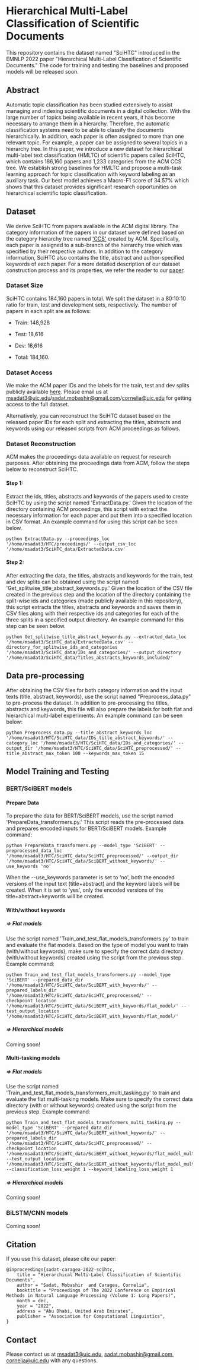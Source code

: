 # Hierarchical Multi-Label Classification of Scientific Documents
This repository contains the dataset named "SciHTC" introduced in the EMNLP 2022 paper "Hierarchical Multi-Label Classification of Scientific Documents." The code for training and testing the baselines and proposed models will be released soon.

## Abstract
Automatic topic classification has been studied extensively to assist managing and indexing scientific documents in a digital collection. With the large number of topics being available in recent years, it has become necessary to arrange them in a hierarchy. Therefore, the automatic classification systems need to be able to classify the documents hierarchically. In addition, each paper is often assigned to more than one relevant topic. For example, a paper can be assigned to several topics in a hierarchy tree. In this paper, we introduce a new dataset for hierarchical multi-label text classification (HMLTC) of scientific papers called SciHTC, which contains 186,160 papers and 1,233 categories from the ACM CCS tree. We establish strong baselines for HMLTC and propose a multi-task learning approach for topic classification with keyword labeling as an auxiliary task. Our best model achieves a Macro-F1 score of 34.57% which shows that this dataset provides significant research opportunities on hierarchical scientific topic classification.

## Dataset
We derive SciHTC from papers available in the ACM digital library. The category information of the papers in our dataset were defined based on the category hierarchy tree named ['CCS'](https://dl.acm.org/ccs) created by ACM. Specifically, each paper is assigned to a sub-branch of the hierarchy tree which was specified by their respective authors. In addition to the category information, SciHTC also contains the title, abstract and author-specified keywords of each paper. For a more detailed description of our dataset construction process and its properties, we refer the reader to our [paper](https://arxiv.org/pdf/2211.02810.pdf). 

### Dataset Size
SciHTC contains 184,160 papers in total. We split the dataset in a 80:10:10 ratio for train, test and development sets, respectively. The number of papers in each split are as follows:
  * Train: 148,928 

  * Test: 18,616

  * Dev: 18,616 

  * Total: 184,160.


### Dataset Access
We make the ACM paper IDs and the labels for the train, test and dev splits publicly available [here](https://drive.google.com/drive/folders/1uRh5A-GpFRxA_QLzgN_D-y8G5j6JpZPJ?usp=sharing). Please email us at msadat3@uic.edu/sadat.mobashir@gmail.com/cornelia@uic.edu for getting access to the full dataset.

Alternatively, you can reconstruct the SciHTC dataset based on the released paper IDs for each split and extracting the titles, abstracts and keywords using our released scripts from ACM proceedings as follows.

### Dataset Reconstruction

ACM makes the proceedings data available on request for research purposes. After obtaining the proceedings data from ACM, follow the steps below to reconstruct SciHTC.

#### Step 1:
Extract the ids, titles, abstracts and keywords of the papers used to create SciHTC by using the script named 'ExtractData.py.' Given the location of the directory containing ACM proceedings, this script with extract the necessary information for each paper and put them into a specified location in CSV format. An example command for using this script can be seen below.

```
python ExtractData.py --proceedings_loc '/home/msadat3/HTC/proceedings/' --output_csv_loc '/home/msadat3/SciHTC_data/ExtractedData.csv' 
```
#### Step 2:
After extracting the data, the titles, abstracts and keywords for the train, test and dev splits can be obtained using the script named 'Get_splitwise_title_abstract_keywords.py.' Given the location of the CSV file created in the previous step and the location of the directory containing the split-wise ids and categories (made publicly available in this repository), this script extracts the titles, abstracts and keywords and saves them in CSV files along with their respective ids and categories for each of the three splits in a specified output directory. An example command for this step can be seen below.

```
python Get_splitwise_title_abstract_keywords.py --extracted_data_loc '/home/msadat3/SciHTC_data/ExtractedData.csv' --directory_for_splitwise_ids_and_categories '/home/msadat3/SciHTC_data/IDs_and_categories/' --output_directory '/home/msadat3/SciHTC_data/Titles_abstracts_keywords_included/'
```

## Data pre-processing
After obtaining the CSV files for both category information and the input texts (title, abstract, keywords), use the script named "Preprocess_data.py" to pre-process the dataset. In addition to pre-processing the titles, abstracts and keywords, this file will also prepare the labels for both flat and hierarchical multi-label experiments. An example command can be seen below:

```
python Preprocess_data.py --title_abstract_keywords_loc '/home/msadat3/HTC/SciHTC_data/IDs_title_abstract_keywords/' --category_loc '/home/msadat3/HTC/SciHTC_data/IDs_and_categories/' --output_dir '/home/msadat3/HTC/SciHTC_data/SciHTC_preprocessed/' --title_abstract_max_token 100 --keywords_max_token 15 
```

## Model Training and Testing

### BERT/SciBERT models

#### Prepare Data
To prepare the data for BERT/SciBERT models, use the script named 'PrepareData_transformers.py.' This script reads the pre-processed data and prepares encoded inputs for BERT/SciBERT models. Example command:

```
python PrepareData_transformers.py --model_type 'SciBERT' --preprocessed_data_loc '/home/msadat3/HTC/SciHTC_data/SciHTC_preprocessed/' --output_dir '/home/msadat3/HTC/SciHTC_data/SciBERT_without_keywords/' --use_keywords 'no'
```
When the --use_keywords parameter is set to 'no', both the encoded versions of the input text (title+abstract) and the keyword labels will be created. When it is set to 'yes', only the encoded versions of the title+abstract+keywords will be created.

#### With/without keywords
##### => Flat models
Use the script named 'Train_and_test_flat_models_transformers.py' to train and evaluate the flat models. Based on the type of model you want to train (with/without keywords), make sure to specify the correct data directory (with/without keywords) created using the script from the previous step. Example command:

```
python Train_and_test_flat_models_transformers.py --model_type 'SciBERT' --prepared_data_dir '/home/msadat3/HTC/SciHTC_data/SciBERT_with_keywords/' --prepared_labels_dir '/home/msadat3/HTC/SciHTC_data/SciHTC_preprocessed/' --checkpoint_location '/home/msadat3/HTC/SciHTC_data/SciBERT_with_keywords/flat_model/' --test_output_location '/home/msadat3/HTC/SciHTC_data/SciBERT_with_keywords/flat_model/'
```
##### => Hierarchical models
Coming soon!

#### Multi-tasking models
##### => Flat models
Use the script named 'Train_and_test_flat_models_transformers_multi_tasking.py' to train and evaluate the flat multi-tasking models. Make sure to specify the correct data directory (with or without keywords) created using the script from the previous step. Example command:

```
python Train_and_test_flat_models_transformers_multi_tasking.py --model_type 'SciBERT' --prepared_data_dir '/home/msadat3/HTC/SciHTC_data/SciBERT_without_keywords/' --prepared_labels_dir '/home/msadat3/HTC/SciHTC_data/SciHTC_preprocessed/' --checkpoint_location '/home/msadat3/HTC/SciHTC_data/SciBERT_without_keywords/flat_model_multitasking/' --test_output_location '/home/msadat3/HTC/SciHTC_data/SciBERT_without_keywords/flat_model_multitasking/' --classification_loss_weight 1 --keyword_labeling_loss_weight 1
```
##### => Hierarchical models
Coming soon!

### BiLSTM/CNN models
Coming soon!

## Citation
If you use this dataset, please cite our paper:

```
@inproceedings{sadat-caragea-2022-scihtc,
    title = "Hierarchical Multi-Label Classification of Scientific Documents",
    author = "Sadat, Mobashir  and Caragea, Cornelia",
    booktitle = "Proceedings of The 2022 Conference on Empirical Methods in Natural Language Processing (Volume 1: Long Papers)",
    month = dec,
    year = "2022",
    address = "Abu Dhabi, United Arab Emirates",
    publisher = "Association for Computational Linguistics",
}
```

## Contact
Please contact us at msadat3@uic.edu, sadat.mobashir@gmail.com, cornelia@uic.edu with any questions.

